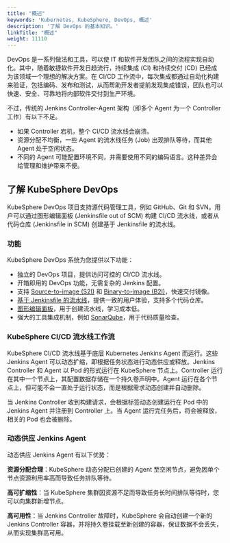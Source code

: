 ```yaml
---
title: "概述"
keywords: 'Kubernetes, KubeSphere, DevOps, 概述'
description: '了解 DevOps 的基本知识。'
linkTitle: "概述"
weight: 11110
---
```


DevOps 是一系列做法和工具，可以使 IT 和软件开发团队之间的流程实现自动化。其中，随着敏捷软件开发日趋流行，持续集成 (CI) 和持续交付 (CD) 已经成为该领域一个理想的解决方案。在 CI/CD 工作流中，每次集成都通过自动化构建来验证，包括编码、发布和测试，从而帮助开发者提前发现集成错误，团队也可以快速、安全、可靠地将内部软件交付到生产环境。

不过，传统的 Jenkins Controller-Agent 架构（即多个 Agent 为一个 Controller 工作）有以下不足。

- 如果 Controller 宕机，整个 CI/CD 流水线会崩溃。
- 资源分配不均衡，一些 Agent 的流水线任务 (Job) 出现排队等待，而其他 Agent 处于空闲状态。
- 不同的 Agent 可能配置环境不同，并需要使用不同的编码语言。这种差异会给管理和维护带来不便。

## 了解 KubeSphere DevOps

KubeSphere DevOps 项目支持源代码管理工具，例如 GitHub、Git 和 SVN。用户可以通过图形编辑面板 (Jenkinsfile out of SCM) 构建 CI/CD 流水线，或者从代码仓库 (Jenkinsfile in SCM) 创建基于 Jenkinsfile 的流水线。

### 功能

KubeSphere DevOps 系统为您提供以下功能：

- 独立的 DevOps 项目，提供访问可控的 CI/CD 流水线。
- 开箱即用的 DevOps 功能，无需复杂的 Jenkins 配置。
- 支持 [Source-to-image (S2I)](../../../project-user-guide/image-builder/source-to-image/) 和 [Binary-to-image (B2I)](../../../project-user-guide/image-builder/binary-to-image/)，快速交付镜像。
- [基于 Jenkinsfile 的流水线](../../../devops-user-guide//how-to-use/pipelines/create-a-pipeline-using-jenkinsfile)，提供一致的用户体验，支持多个代码仓库。
- [图形编辑面板](../../../devops-user-guide/how-to-use/pipelines/create-a-pipeline-using-graphical-editing-panel/)，用于创建流水线，学习成本低。
- 强大的工具集成机制，例如 [SonarQube](../../../devops-user-guide/how-to-integrate/sonarqube/)，用于代码质量检查。

### KubeSphere CI/CD 流水线工作流

KubeSphere CI/CD 流水线基于底层 Kubernetes Jenkins Agent 而运行。这些 Jenkins Agent 可以动态扩缩，即根据任务状态进行动态供应或释放。Jenkins Controller 和 Agent 以 Pod 的形式运行在 KubeSphere 节点上。Controller 运行在其中一个节点上，其配置数据存储在一个持久卷声明中。Agent 运行在各个节点上，但可能不会一直处于运行状态，而是根据需求动态创建并自动删除。

当 Jenkins Controller 收到构建请求，会根据标签动态创建运行在 Pod 中的 Jenkins Agent 并注册到 Controller 上。当 Agent 运行完任务后，将会被释放，相关的 Pod 也会被删除。

### 动态供应 Jenkins Agent

动态供应 Jenkins Agent 有以下优势：

**资源分配合理**：KubeSphere 动态分配已创建的 Agent 至空闲节点，避免因单个节点资源利用率高而导致任务排队等待。

**高可扩缩性**：当 KubeSphere 集群因资源不足而导致任务长时间排队等待时，您可以向集群新增节点。

**高可用性**：当 Jenkins Controller 故障时，KubeSphere 会自动创建一个新的 Jenkins Controller 容器，并将持久卷挂载至新创建的容器，保证数据不会丢失，从而实现集群高可用。